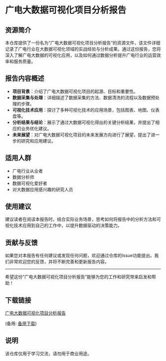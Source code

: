 # 广电大数据可视化项目分析报告

## 资源简介

本仓库提供了一份名为“广电大数据可视化项目分析报告”的资源文件，该文件详细记录了广电行业在大数据可视化领域的实战经验与分析成果。通过这份报告，您将深入了解广电大数据的可视化应用，以及如何通过数据分析提升广电行业的运营效率和服务质量。

## 报告内容概述

- **项目背景**：介绍了广电大数据可视化项目的起源、目标和重要性。
- **数据采集与处理**：详细描述了数据采集的方法、数据清洗的流程以及数据预处理的步骤。
- **可视化技术应用**：探讨了多种可视化技术的应用场景，包括图表、地图、仪表盘等。
- **分析结果与结论**：展示了通过大数据可视化得出的关键分析结果，并提出了相应的业务优化建议。
- **未来展望**：对广电大数据可视化项目的未来发展方向进行了展望，提出了进一步的研究和应用建议。

## 适用人群

- 广电行业从业者
- 数据分析师
- 数据可视化爱好者
- 对大数据应用感兴趣的研究人员

## 使用建议

建议读者在阅读本报告时，结合实际业务场景，思考如何将报告中的分析方法和可视化技术应用到自己的工作中，以提升数据驱动的决策能力。

## 贡献与反馈

如果您对本报告有任何建议或发现任何问题，欢迎通过仓库的Issue功能提出。我们非常欢迎您的反馈，并将不断完善和更新报告内容。

---

希望这份“广电大数据可视化项目分析报告”能够为您的工作和研究带来启发和帮助！

## 下载链接
[广电大数据可视化项目分析报告](https://pan.quark.cn/s/39915d80fc56) 

(备用: [备用下载](https://pan.baidu.com/s/1ZzTelgBlgkON7GlKu7x5kA?pwd=1234))

## 说明

该仓库仅用于学习交流，请勿用于商业用途。
